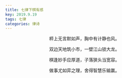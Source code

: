 ```yaml
---
title: 七律下棋有感
key: 2019.9.19
tags: 七律
categories: 律诗
---
```


<p align="center">枰上无言默如声，胸中有计静也风。
</p>
<p align="center">双边天地筑小市，一壁江山锁大龙。
</p>
<p align="center">棋逢妙手应厚道，子落狭头当宽容。
</p>
<p align="center">做事尤如弈之理，舍得智慧乐输赢。
</p>
<p align="center"></br>
</p>
